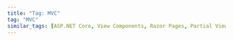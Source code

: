 ```yaml
---
title: "Tag: MVC"
tag: "MVC"
similar_tags: [ASP.NET Core, View Components, Razor Pages, Partial Views]
---
```


